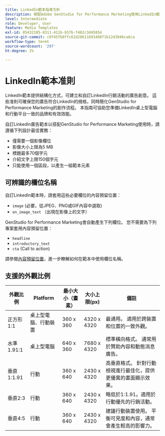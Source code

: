 ```yaml
---
title: LinkedIn範本指導方針
description: 搭配Adobe GenStudio for Performance Marketing使用LinkedIn範本時，請遵循最佳實務作法。
level: Intermediate
role: Developer, User
feature: Media Templates
exl-id: 85432185-8311-411b-b57b-f482c3d45854
source-git-commit: c0f45fb0ffc61d20611693498f1b12d3946ca6ca
workflow-type: tm+mt
source-wordcount: '297'
ht-degree: 2%

---
```


# LinkedIn範本准則

LinkedIn範本提供結構化方式，可建立和自訂LinkedIn行銷活動的廣告創意。 這些准則可確保您的廣告符合LinkedIn的規格，同時簡化GenStudio for Performance Marketing的創作流程。 本指南可協助您準備LinkedIn桌上型電腦和行動平台一致的品牌和有效效能。

自訂LinkedIn廣告範本以搭配GenStudio for Performance Marketing使用時，請遵循下列設計最佳實務：

- 僅需要一個影像欄位
- 影像大小上限為5 MB
- 標題最多70個字元
- 介紹文字上限150個字元
- 只能使用一個區段，以產生一組範本元素

## 可辨識的欄位名稱

自訂LinkedIn範本時，請套用這些必要欄位的內容預留位置：

- `image` (必要，從JPEG、PNG或GIF內容中選取)
- `on_image_text` （出現在影像上的文字）

GenStudio for Performance Marketing會自動產生下列欄位。 您不需要為下列專案套用內容預留位置：

- `headline`
- `introductory_text`
- `cta` (Call to action)

請參閱[內容預留位置](/help/user-guide/content/customize-template.md#content-placeholders)，進一步瞭解如何在範本中使用欄位名稱。

## 支援的外觀比例

| 外觀比例 | Platform | 最小大小（畫素） | 大小上限(px) | 備註 |
|-------------------|-----------------|---------------|----------------|-------------------------------------------------------------------------------------|
| 正方形1:1 | 桌上型電腦、行動裝置 | 360 x 360 | 4320 x 4320 | 最通用。 適用於跨裝置和位置的一致外觀。 |
| 水準1.91:1 | 桌上型電腦 | 640 x 360 | 7680 x 4320 | 標準橫向格式。 通常用於贊助內容和動態消息廣告。 |
| 垂直1:1.91 | 行動 | 360 x 640 | 2430 x 4320 | 高垂直格式。 針對行動檢視進行最佳化，提供更優異的畫面顯示效果。 |
| 垂直2:3 | 行動 | 360 x 640 | 2430 x 4320 | 略低於1:1.91。適用於行動優先的行銷活動。 |
| 垂直4:5 | 行動 | 360 x 640 | 2430 x 4320 | 建議行動裝置使用。 平衡可見度和內容，通常會產生較高的影響力。 |

<!-- Potentially add an example

## Template example

+++Example: LinkedIn template

+++

-->
